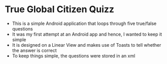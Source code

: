 # True Global Citizen Quizz
* This is a simple Android application that loops through five true/false questions
* It was my first attempt at an Android app and hence, I wanted to keep it simple
* It is designed on a Linear View and makes use of Toasts to tell whether the answer is correct
* To keep things simple, the questions were stored in an xml
